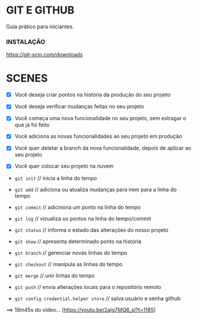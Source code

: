 # GIT E GITHUB

Guia prático para iniciantes.

### INSTALAÇÃO

https://git-scm.com/downloads

# SCENES

- [x] Você deseja criar pontos na história da produção do seu projeto
- [x] Você deseja verificar mudanças feitas no seu projeto

- [x] Você começa uma nova funcionalidade no seu projeto, sem estragar o que já foi feito
- [x] Você adiciona as novas funcionalidades ao seu projeto em produção
- [x] Você quer deletar a branch da nova funcionalidade, depois de aplicar ao seu projeto

- [x] Você quer colocar seu projeto na nuvem

- `git init` // inicia a linha do tempo
- `git add` // adiciona ou atualiza mudanças para irem para a linha do tempo
- `git commit` // adicniona um ponto na linha do tempo
- `git log` // vizualiza os pontos na linha do tempo/commit
- `git status` // informa o estado das alterações do nosso projeto
- `git show` // apresenta determinado ponto na história
-  `git branch` // gerenciar novas linhas do tempo
-  `git checkout` // manipula as linhas do tempo
-  `git merge` // unir linhas do tempo
-  `git push` // envia alterações locais para o repositório remoto

- `git config credential.helper store` // salva usuário e senha github

==> 19m45s do video... (https://youtu.be/2alg7MQ6_sI?t=1185)
